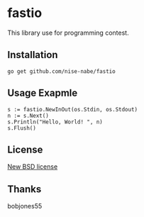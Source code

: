 fastio
======

This library use for programming contest.

## Installation

    go get github.com/nise-nabe/fastio

## Usage Exapmle

    s := fastio.NewInOut(os.Stdin, os.Stdout)
    n := s.Next()
    s.Println("Hello, World! ", n)
    s.Flush()

License
-------
[New BSD license](http://www.opensource.org/licenses/BSD-3-Clause)

Thanks
------

bobjones55
